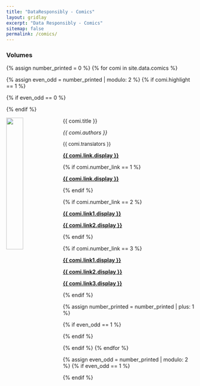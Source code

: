 ```yaml
---
title: "DataResponsibly - Comics"
layout: gridlay
excerpt: "Data Responsibly - Comics"
sitemap: false
permalink: /comics/
---
```


### Volumes

{% assign number_printed = 0 %}
{% for comi in site.data.comics %}

{% assign even_odd = number_printed | modulo: 2 %}
{% if comi.highlight == 1 %}

{% if even_odd == 0 %}
<div class="row">
{% endif %}

<div class="col-sm-6">
 <div class="well" height="250px">
   <img src="{{ site.url }}{{ site.baseurl }}/images/{{ comi.image }}" class="img-responsive" width="30%" height="auto" style="float: left" />

  <pubtit>{{ comi.title }}</pubtit>

  <p><em>{{ comi.authors }}</em></p>

  <p style="font-size:13px;">{{ comi.translators }}</p>

  <p><strong><a href="{{ comi.link.url }}">{{ comi.link.display }}</a></strong></p>

  {% if comi.number_link == 1 %}
  <p><strong><a href="{{ comi.link1.url }}">{{ comi.link.display }}</a></strong></p>
  {% endif %}

  {% if comi.number_link == 2 %}
  <p><strong><a href="{{ comi.link1.url }}">{{ comi.link1.display }}</a></strong></p>
  <p><strong><a href="{{ comi.link2.url }}">{{ comi.link2.display }}</a></strong></p>
  {% endif %}
  
  {% if comi.number_link == 3 %}
  <p><strong><a href="{{ comi.link1.url }}">{{ comi.link1.display }}</a></strong></p>
  <p><strong><a href="{{ comi.link2.url }}">{{ comi.link2.display }}</a></strong></p>
  <p><strong><a href="{{ comi.link3.url }}">{{ comi.link3.display }}</a></strong></p>
  {% endif %}
 
 </div>
</div>

{% assign number_printed = number_printed | plus: 1 %}

{% if even_odd == 1 %}
</div>
{% endif %}

{% endif %}
{% endfor %}

{% assign even_odd = number_printed | modulo: 2 %}
{% if even_odd == 1 %}
</div>
{% endif %}
  